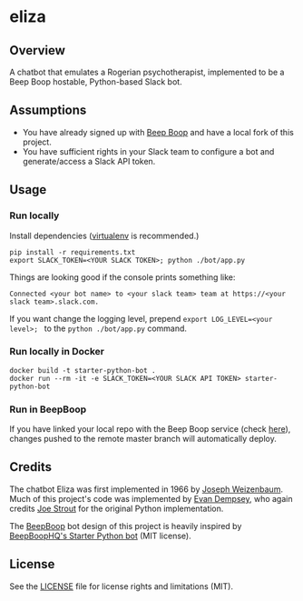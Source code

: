 eliza
=============

## Overview
A chatbot that emulates a Rogerian psychotherapist, implemented to be a Beep Boop hostable, Python-based Slack bot.

## Assumptions
* You have already signed up with [Beep Boop](https://beepboophq.com) and have a local fork of this project.
* You have sufficient rights in your Slack team to configure a bot and generate/access a Slack API token.

## Usage

### Run locally
Install dependencies ([virtualenv](http://virtualenv.readthedocs.org/en/latest/) is recommended.)

	pip install -r requirements.txt
	export SLACK_TOKEN=<YOUR SLACK TOKEN>; python ./bot/app.py

Things are looking good if the console prints something like:

	Connected <your bot name> to <your slack team> team at https://<your slack team>.slack.com.

If you want change the logging level, prepend `export LOG_LEVEL=<your level>; ` to the `python ./bot/app.py` command.

### Run locally in Docker
	docker build -t starter-python-bot .
	docker run --rm -it -e SLACK_TOKEN=<YOUR SLACK API TOKEN> starter-python-bot

### Run in BeepBoop
If you have linked your local repo with the Beep Boop service (check [here](https://beepboophq.com/0_o/my-projects)), changes pushed to the remote master branch will automatically deploy.

## Credits
The chatbot Eliza was first implemented in 1966 by [Joseph Weizenbaum](https://en.wikipedia.org/wiki/Joseph_Weizenbaum). Much of this project's code was implemented by [Evan Dempsey](https://www.smallsurething.com/implementing-the-famous-eliza-chatbot-in-python/), who again credits [Joe Strout](http://www.jezuk.co.uk/cgi-bin/view/software/eliza) for the original Python implementation.

The [BeepBoop](https://beepboophq.com/docs/article/overview) bot design of this project is heavily inspired by [BeepBoopHQ's Starter Python bot](https://github.com/BeepBoopHQ/starter-python-bot/) (MIT license).

## License
See the [LICENSE](LICENSE.md) file for license rights and limitations (MIT).
